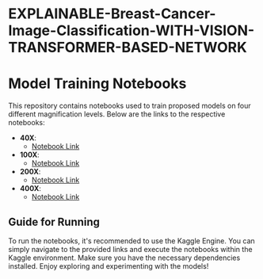 # EXPLAINABLE-Breast-Cancer-Image-Classification-WITH-VISION-TRANSFORMER-BASED-NETWORK

# Model Training Notebooks

This repository contains notebooks used to train proposed models on four different magnification levels. Below are the links to the respective notebooks:

- **40X**:
  - [Notebook Link](https://www.kaggle.com/code/nlordqting/zoom40-pca-augmented-spt-vit-lsa-lka/notebook?scriptVersionId=167303878)
- **100X**:
  - [Notebook Link](https://www.kaggle.com/code/phucphpkk/pca-augmented-spt-vit-lsa-lka)
- **200X**:
  - [Notebook Link](https://www.kaggle.com/code/vominhdat/zoom200-pca-augmented-spt-vit-lsa-lka/output?scriptVersionId=167300247)
- **400X**:
  - [Notebook Link](https://www.kaggle.com/code/theanhworkspace3/finetune-zoom400-pca-augmented-spt-vit-lsalka)

## Guide for Running

To run the notebooks, it's recommended to use the Kaggle Engine. You can simply navigate to the provided links and execute the notebooks within the Kaggle environment. Make sure you have the necessary dependencies installed. Enjoy exploring and experimenting with the models!
